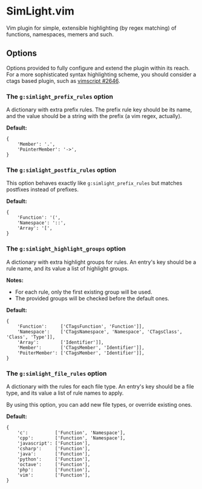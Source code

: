 SimLight.vim
============

Vim plugin for simple, extensible highlighting (by regex matching) of functions,
namespaces, memers and such.


Options
-------
Options provided to fully configure and extend the plugin within its reach. For
a more sophisticated syntax highlighting scheme, you should consider a ctags
based plugin, such as
[vimscript #2646](http://www.vim.org/scripts/script.php?script_id=2646).

### The `g:simlight_prefix_rules` option

A dictionary with extra prefix rules. The prefix rule key should be its name,
and the value should be a string with the prefix (a vim regex, actually).

**Default:**
```
{
    'Member': '.',
    'PointerMember': '->',
}
```

### The `g:simlight_postfix_rules` option

This option behaves exactly like `g:simlight_prefix_rules` but matches postfixes
instead of prefixes.

**Default:**
```
{
    'Function': '(',
    'Namespace': '::',
    'Array': '[',
}
```

### The `g:simlight_highlight_groups` option

A dictionary with extra highlight groups for rules. An entry's key should be a rule name,
and its value a list of highlight groups.

**Notes:**
* For each rule, only the first existing group will be used.
* The provided groups will be checked before the default ones.

**Default:**
```
{
    'Function':     ['CTagsFunction', 'Function']],
    'Namespace':    ['CTagsNamespace', 'Namespace', 'CTagsClass', 'Class', 'Type']],
    'Array':        ['Identifier']],
    'Member':       ['CTagsMember', 'Identifier']],
    'PoiterMember': ['CTagsMember', 'Identifier']],
}
```

### The `g:simlight_file_rules` option

A dictionary with the rules for each file type. An entry's key should be a file type, and
its value a list of rule names to apply.

By using this option, you can add new file types, or override existing ones.

**Default:**
```
{
    'c':          ['Function', 'Namespace'],
    'cpp':        ['Function', 'Namespace'],
    'javascript': ['Function'],
    'csharp':     ['Function'],
    'java':       ['Function'],
    'python':     ['Function'],
    'octave':     ['Function'],
    'php':        ['Function'],
    'vim':        ['Function'],
}
```
